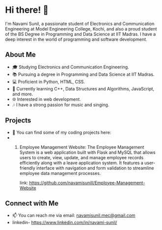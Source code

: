# Hi there! 👋

I'm Navami Sunil, a passionate student of Electronics and Communication Engineering at Model Engineering College, Kochi, and also a proud student of the BS Degree in Programming and Data Science at IIT Madras. I have a deep interest in the world of programming and software development.

## About Me

- 🎓 Studying Electronics and Communication Engineering.
- 📚 Pursuing a degree in Programming and Data Science at IIT Madras.
- 💻 Proficient in Python, HTML, CSS.
- 🌱 Currently learning C++, Data Structures and Algorithms, JavaScript, and more.
- 🌐 Interested in web development.
- 🎶 I have a strong passion for music and singing.

## Projects

- 🔗 You can find some of my coding projects here:
- 1. Employee Management Website:
     The Employee Management System is a web application built with Flask and MySQL that allows users to create, view, update, and manage employee records efficiently along with a leave       application system. It features a user-friendly interface with navigation and form validation to streamline employee data management processes.

     link: https://github.com/navamisunill/Employee-Management-Website

## Connect with Me

- 📫 You can reach me via email: navamisunil.mec@gmail.com
- linkedin- https://www.linkedin.com/in/navami-sunil/
  
